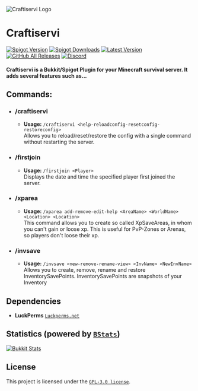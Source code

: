![Craftiservi Logo](https://www.crafti-servi.com/plugin-resources/craftiservi/Plugin-Logo/CSP.png)


# Craftiservi
[![Spigot Version](https://img.shields.io/spiget/version/108546?logo=spigotmc&label=release&color=%2365bfdd&logoColor=%23ffffff)](https://plugin.crafti-servi.com/)
[![Spigot Downloads](https://img.shields.io/spiget/downloads/108546?logo=spigotmc&color=%2365bfdd&logoColor=%23ffffff)]()
[![Latest Version](https://img.shields.io/github/v/release/ToxicStoxm/craftiservi.svg?logo=github&color=%2365bfdd&logoColor=%23ffffff)](https://github.com/ToxicStoxm/craftiservi/releases/latest)
[![GitHub All Releases](https://img.shields.io/github/downloads/ToxicStoxm/craftiservi/total.svg?logo=github&color=%2365bfdd&logoColor=%23ffffff)]()
[![Discord](https://img.shields.io/discord/1182474566501679206.svg?logo=discord&label=discord&color=%2365bfdd&logoColor=%23ffffff)](https://discord.crafti-servi.com/)

#### Craftiservi is a Bukkit/Spigot Plugin for your Minecraft survival server. It adds several features such as...

## Commands:

* ### /craftiservi
    - **Usage:** `/craftiservi <help-reloadconfig-resetconfig-restoreconfig>`  
      Allows you to reload/reset/restore the config with a single command without restarting the server.

* ### /firstjoin
    - **Usage:** `/firstjoin <Player>`  
      Displays the date and time the specified player first joined the server.

* ### /xparea
    - **Usage:** `/xparea add-remove-edit-help <AreaName> <WorldName> <Location> <Location>`  
      This command allows you to create so called XpSaveAreas, in whom you can't gain or loose xp. This is useful for PvP-Zones or Arenas, so players don't loose their xp.

* ### /invsave
    - **Usage:** `/invsave <new-remove-rename-view> <InvName> <NewInvName>`  
      Allows you to create, remove, rename and restore InventorySavePoints. InventorySavePoints are snapshots of your Inventory
## Dependencies
 - **LuckPerms** [`Luckperms.net`](https://luckperms.net)

## Statistics (powered by [`BStats`](https://github.com/Bastian/bStats))
[![Bukkit Stats](https://bstats.org/signatures/bukkit/craftiservi.svg)]()

## License
This project is licensed under the [`GPL-3.0 license`](https://github.com/ToxicStoxm/craftiservi/blob/main/LICENSE).
